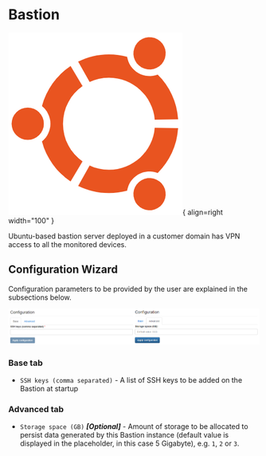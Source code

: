 # Bastion

![Bastion Logo](img/bastion-logo.png){ align=right width="100" }

Ubuntu-based bastion server deployed in a customer domain has VPN access to all the monitored devices.

## Configuration Wizard

Configuration parameters to be provided by the user are explained in the subsections below.

![Bastion configuration wizard](./img/bastion-screenshot-01.png)

### Base tab

- `SSH keys (comma separated)` - A list of SSH keys to be added on the Bastion at startup

### Advanced tab

- `Storage space (GB)` ***[Optional]*** - Amount of storage to be allocated to persist data generated by this Bastion instance (default value is displayed in the placeholder, in this case 5 Gigabyte), e.g. `1`, `2` or `3`.